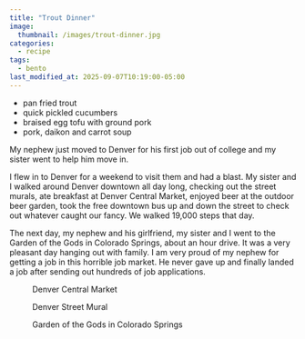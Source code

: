 ```yaml
---
title: "Trout Dinner"
image: 
  thumbnail: /images/trout-dinner.jpg
categories:
  - recipe
tags:
  - bento
last_modified_at: 2025-09-07T10:19:00-05:00
---
```


* pan fried trout
* quick pickled cucumbers
* braised egg tofu with ground pork 
* pork, daikon and carrot soup


My nephew just moved to Denver for his first job out of college and my sister went to help him move in.

I flew in to Denver for a weekend to visit them and had a blast. My sister and I walked around Denver downtown all day long, checking out the street murals, ate breakfast at Denver Central Market, enjoyed beer at the outdoor beer garden, took the free downtown bus up and down the street to check out whatever caught our fancy. We walked 19,000 steps that day.

The next day, my nephew and his girlfriend, my sister and I went to the Garden of the Gods in Colorado Springs, about an hour drive. It was a very pleasant day hanging out with family. I am very proud of my nephew for getting a job in this horrible job market. He never gave up and finally landed a job after sending out hundreds of job applications.


<figure class="align-left">
  <a href="#"><img src="{{ '/images/denver-central-market.jpg' | absolute_url }}" alt=""></a>
  <figcaption>Denver Central Market</figcaption>
</figure> 

<figure class="align-left">
  <a href="#"><img src="{{ '/images/denver-street-mural.jpg' | absolute_url }}" alt=""></a>
  <figcaption>Denver Street Mural</figcaption>
</figure> 

<figure class="align-left">
  <a href="#"><img src="{{ '/images/garden-of-the-gods.jpg' | absolute_url }}" alt=""></a>
  <figcaption>Garden of the Gods in Colorado Springs</figcaption>
</figure> 
